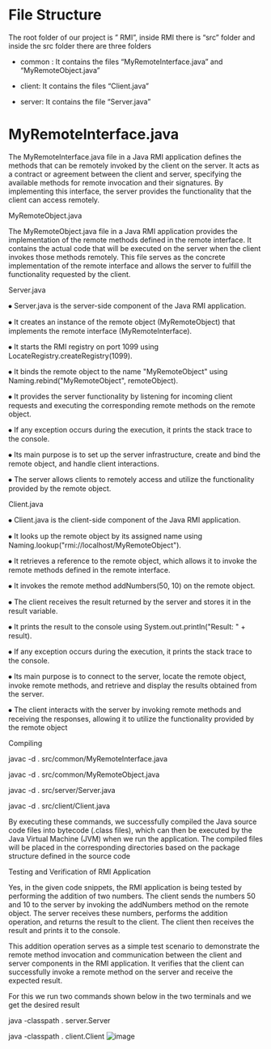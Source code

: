 # File Structure

The root folder of our project is ” RMI”, inside RMI there is “src” folder and inside the src folder there are three folders

- common : It contains the files “MyRemoteInterface.java” and “MyRemoteObject.java”

- client: It contains the files “Client.java”

- server: It contains the file “Server.java”



  


# MyRemoteInterface.java

The MyRemoteInterface.java file in a Java RMI application defines the methods that can be remotely invoked by the client on the server. It acts as a contract or agreement between the client and server, specifying the available methods for remote invocation and their signatures. By implementing this interface, the server provides the functionality that the client can access remotely.

MyRemoteObject.java

The MyRemoteObject.java file in a Java RMI application provides the implementation of the remote methods defined in the remote interface. It contains the actual code that will be executed on the server when the client invokes those methods remotely. This file serves as the concrete implementation of the remote interface and allows the server to fulfill the functionality requested by the client.

Server.java

⦁	Server.java is the server-side component of the Java RMI application.

⦁	It creates an instance of the remote object (MyRemoteObject) that implements the remote interface (MyRemoteInterface).

⦁	It starts the RMI registry on port 1099 using LocateRegistry.createRegistry(1099).

⦁	It binds the remote object to the name "MyRemoteObject" using Naming.rebind("MyRemoteObject", remoteObject).

⦁	It provides the server functionality by listening for incoming client requests and executing the corresponding remote methods on the remote object.

⦁	If any exception occurs during the execution, it prints the stack trace to the console.

⦁	Its main purpose is to set up the server infrastructure, create and bind the remote object, and handle client interactions.

⦁	The server allows clients to remotely access and utilize the functionality provided by the remote object.


Client.java

⦁	Client.java is the client-side component of the Java RMI application.

⦁	It looks up the remote object by its assigned name using Naming.lookup("rmi://localhost/MyRemoteObject").

⦁	It retrieves a reference to the remote object, which allows it to invoke the remote methods defined in the remote interface.

⦁	It invokes the remote method addNumbers(50, 10) on the remote object.

⦁	The client receives the result returned by the server and stores it in the result variable.

⦁	It prints the result to the console using System.out.println("Result: " + result).

⦁	If any exception occurs during the execution, it prints the stack trace to the console.

⦁	Its main purpose is to connect to the server, locate the remote object, invoke remote methods, and retrieve and display the results obtained from the server.

⦁	The client interacts with the server by invoking remote methods and receiving the responses, allowing it to utilize the functionality provided by the remote object


Compiling

javac -d . src/common/MyRemoteInterface.java

javac -d . src/common/MyRemoteObject.java

javac -d . src/server/Server.java

javac -d . src/client/Client.java

By executing these commands, we successfully compiled the Java source code files into bytecode (.class files), which can then be executed by the Java Virtual Machine (JVM) when we run the application. The compiled files will be placed in the corresponding directories based on the package structure defined in the source code

Testing and Verification of RMI Application

Yes, in the given code snippets, the RMI application is being tested by performing the addition of two numbers. The client sends the numbers 50 and 10 to the server by invoking the addNumbers method on the remote object. The server receives these numbers, performs the addition operation, and returns the result to the client. The client then receives the result and prints it to the console.

This addition operation serves as a simple test scenario to demonstrate the remote method invocation and communication between the client and server components in the RMI application. It verifies that the client can successfully invoke a remote method on the server and receive the expected result.

For this we run two commands shown below in the two terminals and we get the desired result

java -classpath . server.Server

java -classpath . client.Client
![image](https://github.com/amrit-paudel/RMI-IN-JAVA/assets/109169586/c4e5ef19-0dbf-4f00-b37d-157cbbc1789a)

 

